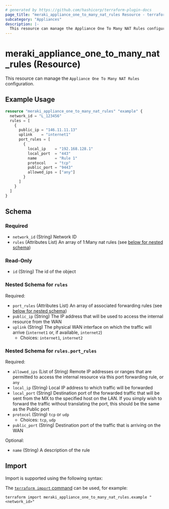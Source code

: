 ```yaml
---
# generated by https://github.com/hashicorp/terraform-plugin-docs
page_title: "meraki_appliance_one_to_many_nat_rules Resource - terraform-provider-meraki"
subcategory: "Appliances"
description: |-
  This resource can manage the Appliance One To Many NAT Rules configuration.
---
```


# meraki_appliance_one_to_many_nat_rules (Resource)

This resource can manage the `Appliance One To Many NAT Rules` configuration.

## Example Usage

```terraform
resource "meraki_appliance_one_to_many_nat_rules" "example" {
  network_id = "L_123456"
  rules = [
    {
      public_ip = "146.11.11.13"
      uplink    = "internet1"
      port_rules = [
        {
          local_ip    = "192.168.128.1"
          local_port  = "443"
          name        = "Rule 1"
          protocol    = "tcp"
          public_port = "9443"
          allowed_ips = ["any"]
        }
      ]
    }
  ]
}
```

<!-- schema generated by tfplugindocs -->
## Schema

### Required

- `network_id` (String) Network ID
- `rules` (Attributes List) An array of 1:Many nat rules (see [below for nested schema](#nestedatt--rules))

### Read-Only

- `id` (String) The id of the object

<a id="nestedatt--rules"></a>
### Nested Schema for `rules`

Required:

- `port_rules` (Attributes List) An array of associated forwarding rules (see [below for nested schema](#nestedatt--rules--port_rules))
- `public_ip` (String) The IP address that will be used to access the internal resource from the WAN
- `uplink` (String) The physical WAN interface on which the traffic will arrive (`internet1` or, if available, `internet2`)
  - Choices: `internet1`, `internet2`

<a id="nestedatt--rules--port_rules"></a>
### Nested Schema for `rules.port_rules`

Required:

- `allowed_ips` (List of String) Remote IP addresses or ranges that are permitted to access the internal resource via this port forwarding rule, or `any`
- `local_ip` (String) Local IP address to which traffic will be forwarded
- `local_port` (String) Destination port of the forwarded traffic that will be sent from the MX to the specified host on the LAN. If you simply wish to forward the traffic without translating the port, this should be the same as the Public port
- `protocol` (String) `tcp` or `udp`
  - Choices: `tcp`, `udp`
- `public_port` (String) Destination port of the traffic that is arriving on the WAN

Optional:

- `name` (String) A description of the rule

## Import

Import is supported using the following syntax:

The [`terraform import` command](https://developer.hashicorp.com/terraform/cli/commands/import) can be used, for example:

```shell
terraform import meraki_appliance_one_to_many_nat_rules.example "<network_id>"
```
